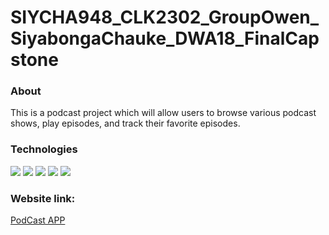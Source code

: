 # SIYCHA948_CLK2302_GroupOwen_SiyabongaChauke_DWA18_FinalCapstone

### About

This is a podcast project which will allow users to browse various podcast shows, play episodes, and track their favorite episodes.

### Technologies
<img src="https://img.shields.io/badge/JavaScript-323330?style=for-the-badge&logo=javascript&logoColor=F7DF1E">
<img src="https://img.shields.io/badge/HTML5-E34F26?style=for-the-badge&logo=html5&logoColor=white" />
<img src="https://img.shields.io/badge/React-20232A?style=for-the-badge&logo=react&logoColor=61DAFB" />
<img src="https://img.shields.io/badge/CSS3-1572B6?style=for-the-badge&logo=css3&logoColor=white" />
<img src="https://img.shields.io/badge/Sass-CC6699?style=for-the-badge&logo=sass&logoColor=white" />

### Website link:

[PodCast APP](https://deluxe-florentine-8fa394.netlify.app/)